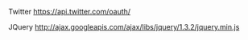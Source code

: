 
Twitter
https://api.twitter.com/oauth/

JQuery
http://ajax.googleapis.com/ajax/libs/jquery/1.3.2/jquery.min.js

